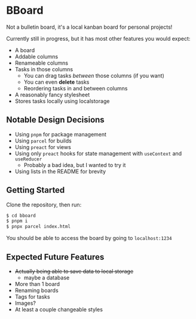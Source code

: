 # BBoard

Not a bulletin board, it's a local kanban board for personal projects!

Currently still in progress, but it has most other
features you would expect:

- A board
- Addable columns
- Renameable columns
- Tasks in those columns
    - You can drag tasks _between_ those columns (if you want)
    - You can even **delete** tasks
    - Reordering tasks in and between columns
- A reasonably fancy stylesheet
- Stores tasks locally using localstorage

## Notable Design Decisions

- Using `pnpm` for package management
- Using `parcel` for builds
- Using `preact` for views
- Using only `preact` hooks for state management with `useContext` and `useReducer`
    - Probably a bad idea, but I wanted to try it
- Using lists in the README for brevity

## Getting Started

Clone the repository, then run:

```bash
$ cd bboard
$ pnpm i
$ pnpx parcel index.html
```

You should be able to access the board by going to `localhost:1234`

## Expected Future Features

- ~~Actually being able to save data to local storage~~
    - maybe a database
- More than 1 board
- Renaming boards
- Tags for tasks
- Images?
- At least a couple changeable styles
